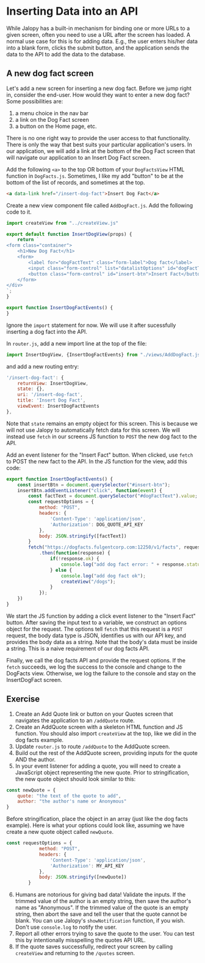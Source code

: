 # Inserting Data into an API

While Jalopy has a built-in mechanism for binding one or more URLs to a given screen, often you need to use a URL after the screen has loaded. A normal use case for this is for adding data. E.g., the user enters his/her data into a blank form, clicks the submit button, and the application sends the data to the API to add the data to the database. 

## A new dog fact screen

Let's add a new screen for inserting a new dog fact. Before we jump right in, consider the end-user. How would they want to enter a new dog fact? Some possibilities are:
1. a menu choice in the nav bar
2. a link on the Dog Fact screen
3. a button on the Home page, etc.

There is no one right way to provide the user access to that functionality. There is only the way that best suits your particular application's users. In our application, we will add a link at the bottom of the Dog Fact screen that will navigate our application to an Insert Dog Fact screen.

Add the following `<a>` to the top OR bottom of your `DogFactsView` HTML function in `DogFacts.js`. Sometimes, I like my add "button" to be at the bottom of the list of records, and sometimes at the top.
```html
<a data-link href="/insert-dog-fact">Insert Dog Fact</a>
```

Create a new view component file called `AddDogFact.js`. Add the following code to it.
```js
import createView from "../createView.js"

export default function InsertDogView(props) {
    return `
<form class="container">
    <h1>New Dog Fact</h1>
    <form>
        <label for="dogFactText" class="form-label">Dog fact</label>
        <input class="form-control" list="datalistOptions" id="dogFactText" placeholder="Enter a new dog fact">
        <button class="form-control" id="insert-btn">Insert Fact</button>
    </form>
</div>
`;
}

export function InsertDogFactEvents() {
}
```

Ignore the `import` statement for now. We will use it after sucessfully inserting a dog fact into the API.

In `router.js`, add a new import line at the top of the file:
```js
import InsertDogView, {InsertDogFactEvents} from "./views/AddDogFact.js";
```
and add a new routing entry:
```js
'/insert-dog-fact': {
    returnView: InsertDogView,
    state: {},
    uri: '/insert-dog-fact',
    title: 'Insert Dog Fact',
    viewEvent: InsertDogFactEvents
},
```
Note that `state` remains an empty object for this screen. This is because we will not use Jalopy to automatically fetch data for this screen. We will instead use `fetch` in our screens JS function to `POST` the new dog fact to the API.

Add an event listener for the "Insert Fact" button. When clicked, use `fetch` to POST the new fact to the API. In the JS function for the view, add this code:

```js
export function InsertDogFactEvents() {
    const insertBtn = document.querySelector("#insert-btn");
    insertBtn.addEventListener("click", function(event) {
        const factText = document.querySelector("#dogFactText").value;
        const requestOptions = {
            method: "POST",
            headers: {
                'Content-Type': 'application/json',
                'Authorization': DOG_QUOTE_API_KEY
            },
            body: JSON.stringify([factText])
        }
        fetch("https://dogfacts.fulgentcorp.com:12250/v1/facts", requestOptions)
            .then(function(response) {
                if(!response.ok) {
                    console.log("add dog fact error: " + response.status);
                } else {
                    console.log("add dog fact ok");
                    createView("/dogs");
                }
            });
    })
}
```

We start the JS function by adding a click event listener to the "Insert Fact" button. After saving the input text to a variable, we construct an options object for the request. The options tell `fetch` that this request is a `POST` request, the body data type is JSON, identifies us with our API key, and provides the body data as a string. Note that the body's data must be inside a string. This is a naive requirement of our dog facts API.

Finally, we call the dog facts API and provide the request options. If the `fetch` succeeds, we log the success to the console and change to the DogFacts view. Otherwise, we log the failure to the console and stay on the InsertDogFact screen. 

## Exercise

1. Create an Add Quote link or button on your Quotes screen that navigates the application to an `/addQuote` route.
2. Create an AddQuote screen with a skeleton HTML function and JS function. You should also import `createView` at the top, like we did in the dog facts example.
3. Update `router.js` to route `/addQuote` to the AddQuote screen.
4. Build out the rest of the AddQuote screen, providing inputs for the quote AND the author. 
5. In your event listener for adding a quote, you will need to create a JavaScript object representing the new quote. Prior to stringification, the new quote object should look similar to this:
```js
const newQuote = {
    quote: "the text of the quote to add",
    author: "the author's name or Anonymous"
}
```
Before stringification, place the object in an array (just like the dog facts example). Here is what your options could look like, assuming we have create a new quote object called `newQuote`.
```js
const requestOptions = {
            method: "POST",
            headers: {
                'Content-Type': 'application/json',
                'Authorization': MY_API_KEY
            },
            body: JSON.stringify([newQuote])
        }
```
6. Humans are notorious for giving bad data! Validate the inputs. If the trimmed value of the author is an empty string, then save the author's name as "Anonymous". If the trimmed value of the quote is an empty string, then abort the save and tell the user that the quote cannot be blank. You can use Jalopy's `showNotification` function, if you wish. Don't use `console.log` to notify the user.
7. Report all other errors trying to save the quote to the user. You can test this by intentionally misspelling the quotes API URL.
8. If the quote saves successfully, redirect your screen by calling `createView` and returning to the `/quotes` screen.
